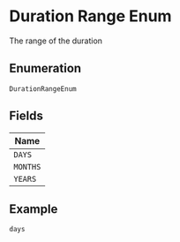 
# Duration Range Enum

The range of the duration

## Enumeration

`DurationRangeEnum`

## Fields

| Name |
|  --- |
| `DAYS` |
| `MONTHS` |
| `YEARS` |

## Example

```
days
```

